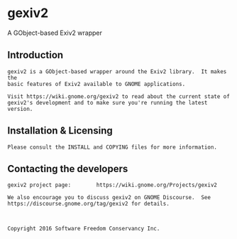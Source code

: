 # gexiv2
A GObject-based Exiv2 wrapper

## Introduction

    gexiv2 is a GObject-based wrapper around the Exiv2 library.  It makes the
    basic features of Exiv2 available to GNOME applications.

    Visit https://wiki.gnome.org/gexiv2 to read about the current state of
    gexiv2's development and to make sure you're running the latest version.


## Installation & Licensing

    Please consult the INSTALL and COPYING files for more information.


## Contacting the developers

    gexiv2 project page:        https://wiki.gnome.org/Projects/gexiv2

    We also encourage you to discuss gexiv2 on GNOME Discourse.  See
    https://discourse.gnome.org/tag/gexiv2 for details.



    Copyright 2016 Software Freedom Conservancy Inc.

